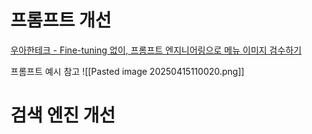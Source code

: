 # 프롬프트 개선
[우아한테크 - Fine-tuning 없이, 프롬프트 엔지니어링으로 메뉴 이미지 검수하기](https://www.youtube.com/watch?v=YjdZL3Sc9hA)

프롬프트 예시 참고
![[Pasted image 20250415110020.png]]
# 검색 엔진 개선
